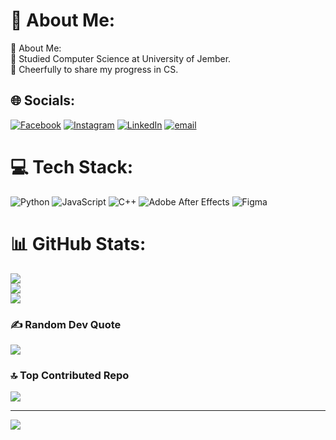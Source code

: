 # 💫 About Me:
💫 About Me:<br>🔭 Studied Computer Science at University of Jember.<br>🤝 Cheerfully to share my progress in CS.


## 🌐 Socials:
[![Facebook](https://img.shields.io/badge/Facebook-%231877F2.svg?logo=Facebook&logoColor=white)](https://facebook.com/Delissesu) [![Instagram](https://img.shields.io/badge/Instagram-%23E4405F.svg?logo=Instagram&logoColor=white)](https://instagram.com/adtydwf) [![LinkedIn](https://img.shields.io/badge/LinkedIn-%230077B5.svg?logo=linkedin&logoColor=white)](https://linkedin.com/in/adtyadwif) [![email](https://img.shields.io/badge/Email-D14836?logo=gmail&logoColor=white)](mailto:21adtydwf@gmail.com) 

# 💻 Tech Stack:
![Python](https://img.shields.io/badge/python-3670A0?style=flat&logo=python&logoColor=ffdd54) ![JavaScript](https://img.shields.io/badge/javascript-%23323330.svg?style=flat&logo=javascript&logoColor=%23F7DF1E) ![C++](https://img.shields.io/badge/c++-%2300599C.svg?style=flat&logo=c%2B%2B&logoColor=white) ![Adobe After Effects](https://img.shields.io/badge/Adobe%20After%20Effects-9999FF.svg?style=flat&logo=Adobe%20After%20Effects&logoColor=white) ![Figma](https://img.shields.io/badge/figma-%23F24E1E.svg?style=flat&logo=figma&logoColor=white)
# 📊 GitHub Stats:
![](https://github-readme-stats.vercel.app/api?username=delissesu&theme=dark&hide_border=true&include_all_commits=true&count_private=false)<br/>
![](https://nirzak-streak-stats.vercel.app/?user=delissesu&theme=dark&hide_border=true)<br/>
![](https://github-readme-stats.vercel.app/api/top-langs/?username=delissesu&theme=dark&hide_border=true&include_all_commits=true&count_private=false&layout=compact)

### ✍️ Random Dev Quote
![](https://quotes-github-readme.vercel.app/api?type=horizontal&theme=light)

### 🔝 Top Contributed Repo
![](https://github-contributor-stats.vercel.app/api?username=delissesu&limit=5&theme=tokyonight&combine_all_yearly_contributions=true)

---
[![](https://visitcount.itsvg.in/api?id=delissesu&icon=1&color=12)](https://visitcount.itsvg.in)

<!-- Proudly created with GPRM ( https://gprm.itsvg.in ) -->
